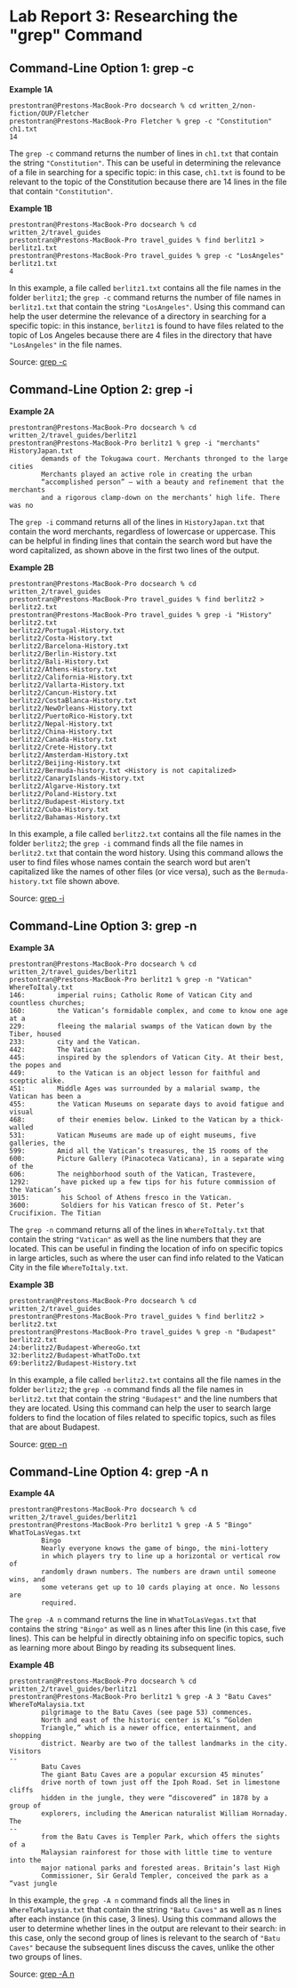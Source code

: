 # Lab Report 3: Researching the "grep" Command

## Command-Line Option 1: grep -c

**Example 1A**
```
prestontran@Prestons-MacBook-Pro docsearch % cd written_2/non-fiction/OUP/Fletcher
prestontran@Prestons-MacBook-Pro Fletcher % grep -c "Constitution" ch1.txt
14
```
The `grep -c` command returns the number of lines in `ch1.txt` that contain the string
`"Constitution"`. This can be useful in determining the relevance of a file in searching
for a specific topic: in this case, `ch1.txt` is found to be relevant to the topic of
the Constitution because there are 14 lines in the file that contain `"Constitution"`.

**Example 1B**
```
prestontran@Prestons-MacBook-Pro docsearch % cd written_2/travel_guides
prestontran@Prestons-MacBook-Pro travel_guides % find berlitz1 > berlitz1.txt
prestontran@Prestons-MacBook-Pro travel_guides % grep -c "LosAngeles" berlitz1.txt
4
```
In this example, a file called `berlitz1.txt` contains all the file names in the folder
`berlitz1`; the `grep -c` command returns the number of file names in `berlitz1.txt`
that contain the string `"LosAngeles"`. Using this command can help the user determine
the relevance of a directory in searching for a specific topic: in this instance, 
`berlitz1` is found to have files related to the topic of Los Angeles because there are 
4 files in the directory that have `"LosAngeles"` in the file names.

Source: [grep -c](https://www.geeksforgeeks.org/grep-command-in-unixlinux/)

## Command-Line Option 2: grep -i

**Example 2A**
```
prestontran@Prestons-MacBook-Pro docsearch % cd written_2/travel_guides/berlitz1
prestontran@Prestons-MacBook-Pro berlitz1 % grep -i "merchants" HistoryJapan.txt
        demands of the Tokugawa court. Merchants thronged to the large cities
        Merchants played an active role in creating the urban
        “accomplished person” — with a beauty and refinement that the merchants
        and a rigorous clamp-down on the merchants’ high life. There was no
```
The `grep -i` command returns all of the lines in `HistoryJapan.txt` that contain the
word merchants, regardless of lowercase or uppercase. This can be helpful in finding 
lines that contain the search word but have the word capitalized, as shown above in the
first two lines of the output.

**Example 2B**
```
prestontran@Prestons-MacBook-Pro docsearch % cd written_2/travel_guides       
prestontran@Prestons-MacBook-Pro travel_guides % find berlitz2 > berlitz2.txt
prestontran@Prestons-MacBook-Pro travel_guides % grep -i "History" berlitz2.txt
berlitz2/Portugal-History.txt
berlitz2/Costa-History.txt
berlitz2/Barcelona-History.txt
berlitz2/Berlin-History.txt
berlitz2/Bali-History.txt
berlitz2/Athens-History.txt
berlitz2/California-History.txt
berlitz2/Vallarta-History.txt
berlitz2/Cancun-History.txt
berlitz2/CostaBlanca-History.txt
berlitz2/NewOrleans-History.txt
berlitz2/PuertoRico-History.txt
berlitz2/Nepal-History.txt
berlitz2/China-History.txt
berlitz2/Canada-History.txt
berlitz2/Crete-History.txt
berlitz2/Amsterdam-History.txt
berlitz2/Beijing-History.txt
berlitz2/Bermuda-history.txt <History is not capitalized>
berlitz2/CanaryIslands-History.txt
berlitz2/Algarve-History.txt
berlitz2/Poland-History.txt
berlitz2/Budapest-History.txt
berlitz2/Cuba-History.txt
berlitz2/Bahamas-History.txt
```
In this example, a file called `berlitz2.txt` contains all the file names in the folder
`berlitz2`; the `grep -i` command finds all the file names in `berlitz2.txt` that
contain the word history. Using this command allows the user to find files whose names
contain the search word but aren't capitalized like the names of other files (or vice 
versa), such as the `Bermuda-history.txt` file shown above.

Source: [grep -i](https://www.geeksforgeeks.org/grep-command-in-unixlinux/)

## Command-Line Option 3: grep -n

**Example 3A**
```
prestontran@Prestons-MacBook-Pro docsearch % cd written_2/travel_guides/berlitz1
prestontran@Prestons-MacBook-Pro berlitz1 % grep -n "Vatican" WhereToItaly.txt
146:        imperial ruins; Catholic Rome of Vatican City and countless churches;
160:        the Vatican’s formidable complex, and come to know one age at a
229:        fleeing the malarial swamps of the Vatican down by the Tiber, housed
233:        city and the Vatican.
442:        The Vatican
445:        inspired by the splendors of Vatican City. At their best, the popes and
449:        to the Vatican is an object lesson for faithful and sceptic alike.
451:        Middle Ages was surrounded by a malarial swamp, the Vatican has been a
455:        the Vatican Museums on separate days to avoid fatigue and visual
468:        of their enemies below. Linked to the Vatican by a thick-walled
531:        Vatican Museums are made up of eight museums, five galleries, the
599:        Amid all the Vatican’s treasures, the 15 rooms of the
600:        Picture Gallery (Pinacoteca Vaticana), in a separate wing of the
606:        The neighborhood south of the Vatican, Trastevere,
1292:        have picked up a few tips for his future commission of the Vatican’s
3015:        his School of Athens fresco in the Vatican.
3600:        Soldiers for his Vatican fresco of St. Peter’s Crucifixion. The Titian
```
The `grep -n` command returns all of the lines in `WhereToItaly.txt` that contain the
string `"Vatican"` as well as the line numbers that they are located. This can be useful 
in finding the location of info on specific topics in large articles, such as where the
user can find info related to the Vatican City in the file `WhereToItaly.txt`.

**Example 3B**
```
prestontran@Prestons-MacBook-Pro docsearch % cd written_2/travel_guides
prestontran@Prestons-MacBook-Pro travel_guides % find berlitz2 > berlitz2.txt
prestontran@Prestons-MacBook-Pro travel_guides % grep -n "Budapest" berlitz2.txt
24:berlitz2/Budapest-WhereoGo.txt
32:berlitz2/Budapest-WhatToDo.txt
69:berlitz2/Budapest-History.txt
```
In this example, a file called `berlitz2.txt` contains all the file names in the folder
`berlitz2`; the `grep -n` command finds all the file names in `berlitz2.txt` that
contain the string `"Budapest"` and the line numbers that they are located. Using this
command can help the user to search large folders to find the location of files related 
to specific topics, such as files that are about Budapest.

Source: [grep -n](https://www.geeksforgeeks.org/grep-command-in-unixlinux/)

## Command-Line Option 4: grep -A n

**Example 4A**
```
prestontran@Prestons-MacBook-Pro docsearch % cd written_2/travel_guides/berlitz1
prestontran@Prestons-MacBook-Pro berlitz1 % grep -A 5 "Bingo" WhatToLasVegas.txt
        Bingo
        Nearly everyone knows the game of bingo, the mini-lottery
        in which players try to line up a horizontal or vertical row of
        randomly drawn numbers. The numbers are drawn until someone wins, and
        some veterans get up to 10 cards playing at once. No lessons are
        required.
```
The `grep -A n` command returns the line in `WhatToLasVegas.txt` that contains the string
`"Bingo"` as well as n lines after this line (in this case, five lines). This can be helpful 
in directly obtaining info on specific topics, such as learning more about Bingo by reading
its subsequent lines.

**Example 4B**
```
prestontran@Prestons-MacBook-Pro docsearch % cd written_2/travel_guides/berlitz1
prestontran@Prestons-MacBook-Pro berlitz1 % grep -A 3 "Batu Caves" WhereToMalaysia.txt
        pilgrimage to the Batu Caves (see page 53) commences.
        North and east of the historic center is KL’s “Golden
        Triangle,” which is a newer office, entertainment, and shopping
        district. Nearby are two of the tallest landmarks in the city. Visitors
--
        Batu Caves
        The giant Batu Caves are a popular excursion 45 minutes’
        drive north of town just off the Ipoh Road. Set in limestone cliffs
        hidden in the jungle, they were “discovered” in 1878 by a group of
        explorers, including the American naturalist William Hornaday. The
--
        from the Batu Caves is Templer Park, which offers the sights of a
        Malaysian rainforest for those with little time to venture into the
        major national parks and forested areas. Britain’s last High
        Commissioner, Sir Gerald Templer, conceived the park as a “vast jungle
```
In this example, the `grep -A n` command finds all the lines in `WhereToMalaysia.txt` that
contain the string `"Batu Caves"` as well as n lines after each instance (in this case, 3 lines). 
Using this command allows the user to determine whether lines in the output are relevant to their
search: in this case, only the second group of lines is relevant to the search of `"Batu Caves"`
because the subsequent lines discuss the caves, unlike the other two groups of lines.

Source: [grep -A n](https://www.geeksforgeeks.org/grep-command-in-unixlinux/)
